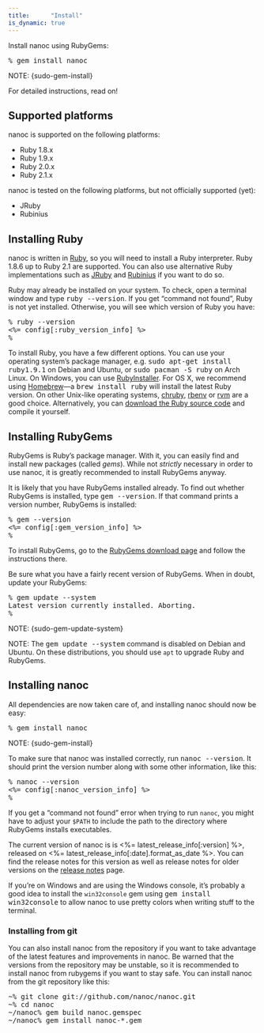 ```yaml
---
title:      "Install"
is_dynamic: true
---
```


Install nanoc using RubyGems:

<pre title="Installing nanoc"><span class="prompt">%</span> <kbd>gem install nanoc</kbd></pre>

NOTE: {sudo-gem-install}

For detailed instructions, read on!

## Supported platforms

nanoc is supported on the following platforms:

* Ruby 1.8.x
* Ruby 1.9.x
* Ruby 2.0.x
* Ruby 2.1.x

nanoc is tested on the following platforms, but not officially supported (yet):

* JRuby
* Rubinius

## Installing Ruby

nanoc is written in [Ruby](http://ruby-lang.org/), so you will need to install a Ruby interpreter. Ruby 1.8.6 up to Ruby 2.1 are supported. You can also use alternative Ruby implementations such as [JRuby](http://jruby.org/) and [Rubinius](http://rubini.us/) if you want to do so.

Ruby may already be installed on your system. To check, open a terminal window and type <kbd>ruby --version</kbd>. If you get “command not found”, Ruby is not yet installed. Otherwise, you will see which version of Ruby you have:

<pre title="Checking whether Ruby is installed"><span class="prompt">%</span> <kbd>ruby --version</kbd>
<%= config[:ruby_version_info] %>
<span class="prompt">%</span> </pre>

To install Ruby, you have a few different options. You can use your operating system’s package manager, e.g. <kbd>sudo apt-get install ruby1.9.1</kbd> on Debian and Ubuntu, or <kbd>sudo pacman -S ruby</kbd> on Arch Linux. On Windows, you can use [RubyInstaller](http://rubyinstaller.org/). For OS X, we recommend using [Homebrew](http://brew.sh/)—a <kbd>brew install ruby</kbd> will install the latest Ruby version. On other Unix-like operating systems, [chruby](https://github.com/postmodern/chruby), [rbenv](http://rbenv.org/) or [rvm](http://rvm.io/) are a good choice. Alternatively, you can [download the Ruby source code](https://www.ruby-lang.org/en/downloads/) and compile it yourself.

## Installing RubyGems

RubyGems is Ruby’s package manager. With it, you can easily find and install new packages (called _gems_). While not _strictly_ necessary in order to use nanoc, it is greatly recommended to install RubyGems anyway.

It is likely that you have RubyGems installed already. To find out whether RubyGems is installed, type <kbd>gem --version</kbd>. If that command prints a version number, RubyGems is installed:

<pre title="Checking whether RubyGems is installed"><span class="prompt">%</span> <kbd>gem --version</kbd>
<%= config[:gem_version_info] %>
<span class="prompt">%</span> </pre>

To install RubyGems, go to the [RubyGems download page](http://rubygems.org/pages/download) and follow the instructions there.

Be sure what you have a fairly recent version of RubyGems. When in doubt, update your RubyGems:

<pre title="Updating RubyGems"><span class="prompt">%</span> <kbd>gem update --system</kbd>
Latest version currently installed. Aborting.
<span class="prompt">%</span> </pre>

NOTE: {sudo-gem-update-system}

NOTE: The <kbd>gem update --system</kbd> command is disabled on Debian and Ubuntu. On these distributions, you should use <code>apt</code> to upgrade Ruby and RubyGems.

## Installing nanoc

All dependencies are now taken care of, and installing nanoc should now be easy:

<pre title="Installing nanoc"><span class="prompt">%</span> <kbd>gem install nanoc</kbd></pre>

NOTE: {sudo-gem-install}

To make sure that nanoc was installed correctly, run <kbd>nanoc --version</kbd>. It should print the version number along with some other information, like this:

<pre title="Checking whether nanoc is correctly installed"><span class="prompt">%</span> <kbd>nanoc --version</kbd>
<%= config[:nanoc_version_info] %>
<span class="prompt">%</span> </pre>

If you get a “command not found” error when trying to run `nanoc`, you might have to adjust your `$PATH` to include the path to the directory where RubyGems installs executables.

The current version of nanoc is is <%= latest_release_info[:version] %>, released on <%= latest_release_info[:date].format_as_date %>. You can find the release notes for this version as well as release notes for older versions on the [release notes](/release-notes/) page.

If you’re on Windows and are using the Windows console, it’s probably a good idea to install the `win32console` gem using <kbd>gem install win32console</kbd> to allow nanoc to use pretty colors when writing stuff to the terminal.

### Installing from git

You can also install nanoc from the repository if you want to take advantage of the latest features and improvements in nanoc. Be warned that the versions from the repository may be unstable, so it is recommended to install nanoc from rubygems if you want to stay safe. You can install nanoc from the git repository like this:

<pre title="Installing nanoc from the git repository"><span class="prompt">~%</span> <kbd>git clone git://github.com/nanoc/nanoc.git</kbd>
<span class="prompt">~%</span> <kbd>cd nanoc</kbd>
<span class="prompt">~/nanoc%</span> <kbd>gem build nanoc.gemspec</kbd>
<span class="prompt">~/nanoc%</span> <kbd>gem install nanoc-*.gem</kbd></pre>
